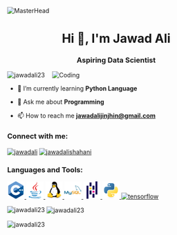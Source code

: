 ![MasterHead](https://stock.adobe.com/images/data-science-banner-web-icon-for-computer-science-and-insight-ai-big-data-algorithm-analyze-statistic-knowledge-deep-and-machine-learning-minimal-vector-infographic-concept/304685223)
<h1 align="center">Hi 👋, I'm Jawad Ali</h1>
<h3 align="center"> Aspiring Data Scientist </h3>
<img align="right" alt="Coding" width="400" src="https://cdn.discordapp.com/attachments/1008571096884334623/1130290280726286378/codingdave_animated_software_engineer_performing_a_code_review__2b1aed0c-7af6-485e-a214-cc02b435626f.png?ex=652c7f5a&is=651a0a5a&hm=3e9701b4613eff71e874d5c96e913f53b83ed54955747296581cfc9410dbf97b&">

<p align="left"> <img src="https://komarev.com/ghpvc/?username=jawadali23&label=Profile%20views&color=0e75b6&style=flat" alt="jawadali23" /> </p>

- 🌱 I’m currently learning **Python Language**

- 💬 Ask me about **Programming**

- 📫 How to reach me **jawadalijinjhin@gmail.com**

<h3 align="left">Connect with me:</h3>
<p align="left">
<a href="https://www.linkedin.com/in/jawad-ali-b33ab924b/" target="blank"><img align="center" src="https://raw.githubusercontent.com/rahuldkjain/github-profile-readme-generator/master/src/images/icons/Social/linked-in-alt.svg" alt="jawadali" height="30" width="40" /></a>
<a href="https://fb.com/jawadalishahani" target="blank"><img align="center" src="https://raw.githubusercontent.com/rahuldkjain/github-profile-readme-generator/master/src/images/icons/Social/facebook.svg" alt="jawadalishahani" height="30" width="40" /></a>
</p>

<h3 align="left">Languages and Tools:</h3>
<p align="left"> <a href="https://www.w3schools.com/cpp/" target="_blank" rel="noreferrer"> <img src="https://raw.githubusercontent.com/devicons/devicon/master/icons/cplusplus/cplusplus-original.svg" alt="cplusplus" width="40" height="40"/> </a> <a href="https://www.java.com" target="_blank" rel="noreferrer"> <img src="https://raw.githubusercontent.com/devicons/devicon/master/icons/java/java-original.svg" alt="java" width="40" height="40"/> </a> <a href="https://www.linux.org/" target="_blank" rel="noreferrer"> <img src="https://raw.githubusercontent.com/devicons/devicon/master/icons/linux/linux-original.svg" alt="linux" width="40" height="40"/> </a> <a href="https://www.mysql.com/" target="_blank" rel="noreferrer"> <img src="https://raw.githubusercontent.com/devicons/devicon/master/icons/mysql/mysql-original-wordmark.svg" alt="mysql" width="40" height="40"/> </a> <a href="https://pandas.pydata.org/" target="_blank" rel="noreferrer"> <img src="https://raw.githubusercontent.com/devicons/devicon/2ae2a900d2f041da66e950e4d48052658d850630/icons/pandas/pandas-original.svg" alt="pandas" width="40" height="40"/> </a> <a href="https://www.python.org" target="_blank" rel="noreferrer"> <img src="https://raw.githubusercontent.com/devicons/devicon/master/icons/python/python-original.svg" alt="python" width="40" height="40"/> </a> <a href="https://www.tensorflow.org" target="_blank" rel="noreferrer"> <img src="https://www.vectorlogo.zone/logos/tensorflow/tensorflow-icon.svg" alt="tensorflow" width="40" height="40"/> </a> </p>

<p><img align="left" src="https://github-readme-stats.vercel.app/api/top-langs?username=jawadali23&show_icons=true&locale=en&layout=compact" alt="jawadali23" /></p>

<p>&nbsp;<img align="center" src="https://github-readme-stats.vercel.app/api?username=jawadali23&show_icons=true&locale=en" alt="jawadali23" /></p>

<p><img align="center" src="https://github-readme-streak-stats.herokuapp.com/?user=jawadali23&" alt="jawadali23" /></p>

